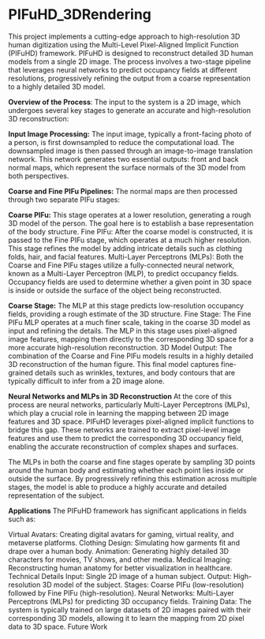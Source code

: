 # PIFuHD_3DRendering

This project implements a cutting-edge approach to high-resolution 3D human digitization using the Multi-Level Pixel-Aligned Implicit Function (PIFuHD) framework. PIFuHD is designed to reconstruct detailed 3D human models from a single 2D image. The process involves a two-stage pipeline that leverages neural networks to predict occupancy fields at different resolutions, progressively refining the output from a coarse representation to a highly detailed 3D model.

**Overview of the Process**: 
The input to the system is a 2D image, which undergoes several key stages to generate an accurate and high-resolution 3D reconstruction:

**Input Image Processing:** The input image, typically a front-facing photo of a person, is first downsampled to reduce the computational load. The downsampled image is then passed through an image-to-image translation network. This network generates two essential outputs: front and back normal maps, which represent the surface normals of the 3D model from both perspectives.

**Coarse and Fine PIFu Pipelines:** The normal maps are then processed through two separate PIFu stages:

**Coarse PIFu:** This stage operates at a lower resolution, generating a rough 3D model of the person. The goal here is to establish a base representation of the body structure.
Fine PIFu: After the coarse model is constructed, it is passed to the Fine PIFu stage, which operates at a much higher resolution. This stage refines the model by adding intricate details such as clothing folds, hair, and facial features.
Multi-Layer Perceptrons (MLPs): Both the Coarse and Fine PIFu stages utilize a fully-connected neural network, known as a Multi-Layer Perceptron (MLP), to predict occupancy fields. Occupancy fields are used to determine whether a given point in 3D space is inside or outside the surface of the object being reconstructed.

**Coarse Stage:** The MLP at this stage predicts low-resolution occupancy fields, providing a rough estimate of the 3D structure.
Fine Stage: The Fine PIFu MLP operates at a much finer scale, taking in the coarse 3D model as input and refining the details. The MLP in this stage uses pixel-aligned image features, mapping them directly to the corresponding 3D space for a more accurate high-resolution reconstruction.
3D Model Output: The combination of the Coarse and Fine PIFu models results in a highly detailed 3D reconstruction of the human figure. This final model captures fine-grained details such as wrinkles, textures, and body contours that are typically difficult to infer from a 2D image alone.

**Neural Networks and MLPs in 3D Reconstruction**
At the core of this process are neural networks, particularly Multi-Layer Perceptrons (MLPs), which play a crucial role in learning the mapping between 2D image features and 3D space. PIFuHD leverages pixel-aligned implicit functions to bridge this gap. These networks are trained to extract pixel-level image features and use them to predict the corresponding 3D occupancy field, enabling the accurate reconstruction of complex shapes and surfaces.

The MLPs in both the coarse and fine stages operate by sampling 3D points around the human body and estimating whether each point lies inside or outside the surface. By progressively refining this estimation across multiple stages, the model is able to produce a highly accurate and detailed representation of the subject.

**Applications**
The PIFuHD framework has significant applications in fields such as:

Virtual Avatars: Creating digital avatars for gaming, virtual reality, and metaverse platforms.
Clothing Design: Simulating how garments fit and drape over a human body.
Animation: Generating highly detailed 3D characters for movies, TV shows, and other media.
Medical Imaging: Reconstructing human anatomy for better visualization in healthcare.
Technical Details
Input: Single 2D image of a human subject.
Output: High-resolution 3D model of the subject.
Stages: Coarse PIFu (low-resolution) followed by Fine PIFu (high-resolution).
Neural Networks: Multi-Layer Perceptrons (MLPs) for predicting 3D occupancy fields.
Training Data: The system is typically trained on large datasets of 2D images paired with their corresponding 3D models, allowing it to learn the mapping from 2D pixel data to 3D space.
Future Work
